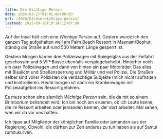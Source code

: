 ```yaml
---
title: Die Wichtige Person
date: 2006-03-27T01:41:00+00:00
url: /2006/03/die-wichtige-person/
lastmod: 2023-09-10T19:14:12+07:00
---
```

Auf der Insel hält sich eine _Wichtige Person_ auf. Gestern wurde ich den ganzen Tag aufgehalten weil am Palm Beach Ressort in Maenam/Bophut ständig die Straße auf rund 500 Metern Länge gesperrt ist.

Gestern Morgen kamen drei Polizeiwagen mit Spiegelglas aus der Einfahrt geschossen und 5 VIP-Busse ebenfalls verspiegelscheibt. Hinterher noch ein paar Polizeiwagen und dann von hinten ein paar Motoräder. Das alles mit Blaulicht und Straßensperrung und Militär und viel Polizei. Die Straßen selber sind voller Polizisten die verdächtige Subjekte (mich nicht) aufhalten und kontrollieren. Heute morgen ist dann ein Krankenwagen mit Polizeiaufgebot ins Ressort gefahren.

Es muss schon eine ziemlich _Wichtige Person_ sein, die da mit so einem Brimborium behandelt wird. Ich bin noch am eruieren, ob ich Leute kenne, die im Ressort arbeiten oder jemanden kennen, der dort arbeitet. Mal sehen, wen wir da vor uns hatten.

Ich tippe auf Mitglieder der königlichen Familie oder jemanden aus der Regierung. Obwohl, _die_ dürften zur Zeit anderes zu tun haben als auf Samui rumzukurven.

